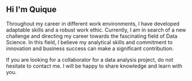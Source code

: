 ## Hi I'm Quique

Throughout my career in different work environments, I have developed adaptable skills and a robust work ethic. Currently, I am in search of a new challenge and directing my career towards the fascinating field of Data Science. In this field, I believe my analytical skills and commitment to innovation and business success can make a significant contribution.

If you are looking for a collaborator for a data analysis project, do not hesitate to contact me. 
I will be happy to share knowledge and learn with you.
